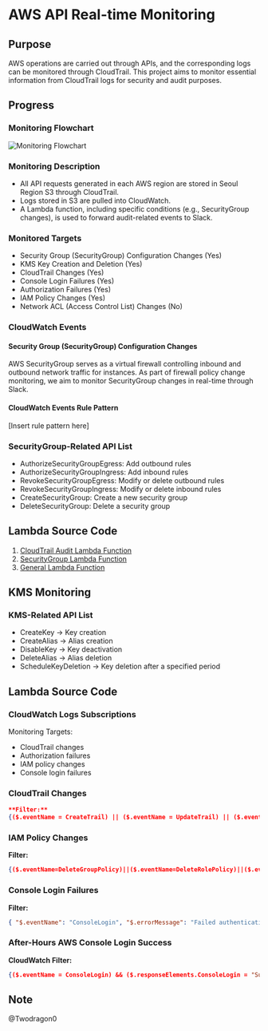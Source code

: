 # AWS API Real-time Monitoring

## Purpose
AWS operations are carried out through APIs, and the corresponding logs can be monitored through CloudTrail. This project aims to monitor essential information from CloudTrail logs for security and audit purposes.

## Progress

### Monitoring Flowchart
![Monitoring Flowchart](insert_flowchart_image_link_here)

### Monitoring Description
- All API requests generated in each AWS region are stored in Seoul Region S3 through CloudTrail.
- Logs stored in S3 are pulled into CloudWatch.
- A Lambda function, including specific conditions (e.g., SecurityGroup changes), is used to forward audit-related events to Slack.

### Monitored Targets
- Security Group (SecurityGroup) Configuration Changes (Yes)
- KMS Key Creation and Deletion (Yes)
- CloudTrail Changes (Yes)
- Console Login Failures (Yes)
- Authorization Failures (Yes)
- IAM Policy Changes (Yes)
- Network ACL (Access Control List) Changes (No)

### CloudWatch Events

#### Security Group (SecurityGroup) Configuration Changes
AWS SecurityGroup serves as a virtual firewall controlling inbound and outbound network traffic for instances. As part of firewall policy change monitoring, we aim to monitor SecurityGroup changes in real-time through Slack.

#### CloudWatch Events Rule Pattern
[Insert rule pattern here]

### SecurityGroup-Related API List
- AuthorizeSecurityGroupEgress: Add outbound rules
- AuthorizeSecurityGroupIngress: Add inbound rules
- RevokeSecurityGroupEgress: Modify or delete outbound rules
- RevokeSecurityGroupIngress: Modify or delete inbound rules
- CreateSecurityGroup: Create a new security group
- DeleteSecurityGroup: Delete a security group

## Lambda Source Code

1. [CloudTrail Audit Lambda Function](https://github.com/Twodragon0/Lambda/blob/main/Cloudtrail_Audit_lambda_function.py)
2. [SecurityGroup Lambda Function](https://github.com/Twodragon0/Lambda/blob/main/SG_lambda_function.py)
3. [General Lambda Function](https://github.com/Twodragon0/Lambda/blob/main/lambda_function.py)

## KMS Monitoring

### KMS-Related API List

- CreateKey → Key creation
- CreateAlias → Alias creation
- DisableKey → Key deactivation
- DeleteAlias → Alias deletion
- ScheduleKeyDeletion → Key deletion after a specified period

## Lambda Source Code

### CloudWatch Logs Subscriptions
Monitoring Targets:
- CloudTrail changes
- Authorization failures
- IAM policy changes
- Console login failures

### CloudTrail Changes
```json
**Filter:**
{($.eventName = CreateTrail) || ($.eventName = UpdateTrail) || ($.eventName = DeleteTrail) || ($.eventName = StartLogging) || ($.eventName = StopLogging)}
```
### IAM Policy Changes

**Filter:**
```json
{($.eventName=DeleteGroupPolicy)||($.eventName=DeleteRolePolicy)||($.eventName=DeleteUserPolicy)||($.eventName=PutGroupPolicy)||($.eventName=PutRolePolicy)||($.eventName=PutUserPolicy)||($.eventName=CreatePolicy)||($.eventName=DeletePolicy)||($.eventName=CreatePolicyVersion)||($.eventName=DeletePolicyVersion)||($.eventName=AttachRolePolicy)||($.eventName=DetachRolePolicy)||($.eventName=AttachUserPolicy)||($.eventName=DetachUserPolicy)||($.eventName=AttachGroupPolicy)||($.eventName=DetachGroupPolicy)}
```
### Console Login Failures

**Filter:**
```json
{ "$.eventName": "ConsoleLogin", "$.errorMessage": "Failed authentication" }
```

### After-Hours AWS Console Login Success

**CloudWatch Filter:**
```json
{($.eventName = ConsoleLogin) && ($.responseElements.ConsoleLogin = "Success")}
```

## Note
@Twodragon0
